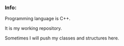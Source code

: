 ### Info:

Programming language is C++.

It is my working repository.

Sometimes I will push my classes and structures here.
